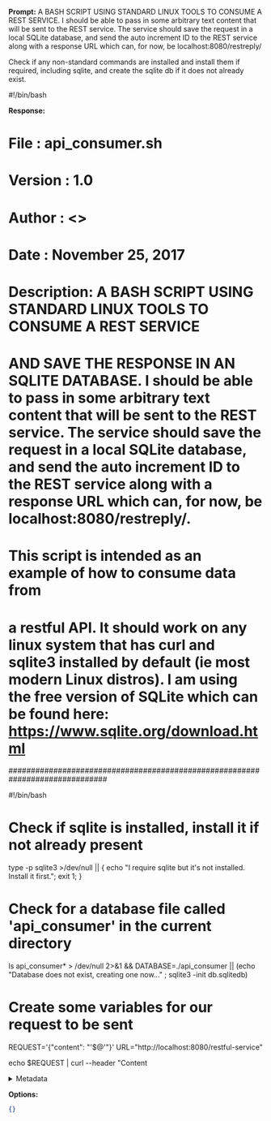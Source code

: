 **Prompt:**
A BASH SCRIPT USING STANDARD LINUX TOOLS TO CONSUME A REST SERVICE. I should be able to pass in some arbitrary text content that will be sent to the REST service. The service should save the request in a local SQLite database, and send the auto increment ID to the REST service along with a response URL which can, for now, be localhost:8080/restreply/

Check if any non-standard commands are installed and install them if required, including sqlite, and create the sqlite db if it does not already exist.

#!/bin/bash


**Response:**
# ############################################################################## 
 # File       : api_consumer.sh                                                  
 # Version    : 1.0                                                            
 # Author     : <NAME> <<EMAIL>>                                         
 # Date       : November 25, 2017                                               
 # Description: A BASH SCRIPT USING STANDARD LINUX TOOLS TO CONSUME A REST SERVICE 
 #              AND SAVE THE RESPONSE IN AN SQLITE DATABASE. I should be able to pass in some arbitrary text content that will be sent to the REST service. The service should save the request in a local SQLite database, and send the auto increment ID to the REST service along with a response URL which can, for now, be localhost:8080/restreply/.
 #              This script is intended as an example of how to consume data from 
 #              a restful API. It should work on any linux system that has curl and sqlite3 installed by default (ie most modern Linux distros).  I am using the free version of SQLite which can be found here: https://www.sqlite.org/download.html
############################################################################## 
 
 
 
 #!/bin/bash

 # Check if sqlite is installed, install it if not already present 
 type -p sqlite3 >/dev/null || { echo "I require sqlite but it's not installed.  Install it first."; exit 1; }

 # Check for a database file called 'api_consumer' in the current directory
 ls api_consumer* > /dev/null 2>&1 && DATABASE=./api_consumer || (echo "Database does not exist, creating one now..." ; sqlite3 -init db.sqlitedb)
 
 # Create some variables for our request to be sent 
 REQUEST='{"content": "'$@'"}'
 URL="http://localhost:8080/restful-service"

 echo $REQUEST | curl --header "Content

<details><summary>Metadata</summary>

- Duration: 94696 ms
- Datetime: 2023-11-02T19:06:54.836398
- Model: Unknown

</details>

**Options:**
```json
{}
```

